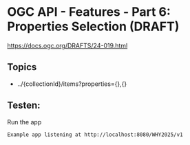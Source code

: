 # OGC API - Features - Part 6: Properties Selection (DRAFT)

https://docs.ogc.org/DRAFTS/24-019.html

## Topics

- ../{collectionId}/items?properties={},{}

## Testen:
Run the app

`Example app listening at http://localhost:8080/WHY2025/v1`

